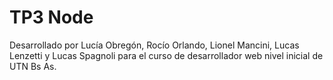 # TP3 Node
Desarrollado por Lucía Obregón, Rocío Orlando, Lionel Mancini, Lucas Lenzetti y Lucas Spagnoli para el curso de desarrollador web nivel inicial de UTN Bs As.

